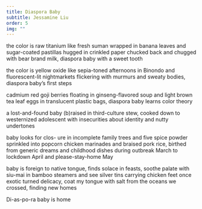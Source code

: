 ```yaml
---
title: Diaspora Baby
subtitle: Jessamine Liu
order: 5
img: ""
---
```


the color is raw titanium
like fresh suman wrapped in banana leaves and sugar-coated pastillas hugged in crinkled paper chucked back and chugged with bear brand milk, diaspora baby with a sweet tooth

the color is yellow oxide
like sepia-toned afternoons in Binondo and fluorescent-lit nightmarkets flickering with murmurs and sweaty bodies, diaspora baby’s first steps

cadmium red goji berries floating in ginseng-flavored soup and light brown tea leaf eggs in translucent plastic bags, diaspora baby learns color theory

a lost-and-found baby (b)raised in third-culture stew, cooked down to westernized adolescent with insecurities about identity and nutty undertones

baby looks for clos-
ure in incomplete family trees and five spice powder sprinkled into popcorn chicken marinades and braised pork rice, birthed from generic dreams and childhood dishes during outbreak March to lockdown April and please-stay-home May

baby is foreign to native tongue, finds solace in feasts, soothe palate with siu-mai in bamboo steamers and see silver tins carrying chicken feet once exotic turned delicacy, coat my tongue with salt from the oceans we crossed, finding new homes

Di-as-po-ra baby
is home
